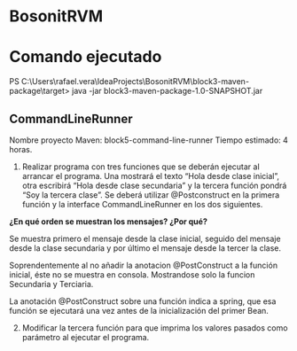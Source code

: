 # BosonitRVM

# Comando ejecutado
PS C:\Users\rafael.vera\IdeaProjects\BosonitRVM\block3-maven-package\target> java -jar block3-maven-package-1.0-SNAPSHOT.jar


## CommandLineRunner
Nombre proyecto Maven: block5-command-line-runner
Tiempo estimado: 4 horas.
1) Realizar programa con tres funciones que se deberán ejecutar al arrancar el programa. Una mostrará el texto “Hola desde clase inicial”,
otra escribirá “Hola desde clase secundaria” y la tercera función pondrá “Soy la tercera clase”. Se deberá utilizar @Postconstruct en la primera función y
la interface CommandLineRunner en los dos siguientes. 

__¿En qué orden se muestran los mensajes? ¿Por qué?__

   Se muestra primero el mensaje desde la clase inicial,
   seguido del mensaje desde la clase secundaria y 
   por último el mensaje desde la tercer la clase.

   Soprendentemente al no añadir la anotacion @PostConstruct a la función inicial,
   éste no se muestra en consola. Mostrandose solo la funcion Secundaria y Terciaria.

   La anotación @PostConstruct sobre una función indica a spring, que esa función se ejecutará
   una vez antes de la inicialización del  primer Bean.


2) Modificar la tercera función para que imprima los valores pasados como parámetro al ejecutar el programa.
